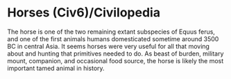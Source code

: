 # Horses (Civ6)/Civilopedia

The horse is one of the two remaining extant subspecies of Equus ferus, and one of the first animals humans domesticated sometime around 3500 BC in central Asia. It seems horses were very useful for all that moving about and hunting that primitives needed to do. As beast of burden, military mount, companion, and occasional food source, the horse is likely the most important tamed animal in history.